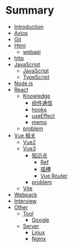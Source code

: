 # Summary

- [Introduction](README.md)
- [Axios](axios/axios.md)
- [Git](git/git.md)
- [Html]()
  - [webapi](html/webapi.md)
- [http](http/http.md)
- [JavaScript]()
  - [JavaScript](js/js.md)
  - [TypeScript](js/ts.md)
- [Node.js](node/node.md)
- [React]()
  - [Knowledge]()
    - [组件通信](react/props.md)
    - [hooks](react/hooks.md)
    - [useEffect](react/useEffect.md)
    - [memo](react/memo.md)
  - [problem](react/problem.md)
- [Vue 相关]()
  - [Vue2](vue/vue2/vue.md)
  - [Vue3]()
    - [知识点](vue/vue3/vue3.md)
      - [Ref](vue/vue3/ref.md)
      - [插槽](vue/vue3/slot.md)
      - [Vue Router](vue/vue3/vue-router.md)
    - [problem](vue/vue3/problem.md)
  - [Vite](vue/vite/vite.md)
- [Webpack](webpack/webpack.md)
- [Interview](interview/interview.md)
- [Other]()
  - [Tool]()
    - [Google](other/tool/google/search.md)
  - [Server]()
    - [Linux](other/server/linux.md)
    - [Nginx](other/server/nginx.md)

